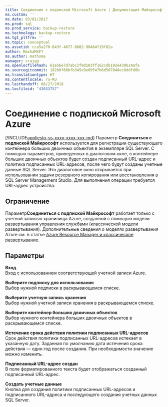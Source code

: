 ```yaml
---
title: Соединение с подпиской Microsoft Azure | Документация Майкрософт
ms.custom: ''
ms.date: 03/01/2017
ms.prod: sql
ms.prod_service: backup-restore
ms.technology: backup-restore
ms.tgt_pltfrm: ''
ms.topic: conceptual
ms.assetid: cca5a270-643f-4677-8802-98464f19f82a
author: MashaMSFT
ms.author: mathoma
manager: craigg
ms.openlocfilehash: 61e56e7d7abc2f9d103ff162cdb192e439b24afa
ms.sourcegitcommit: 182b8f68bfb345e9e69547b6d507840ec8ddfd8b
ms.translationtype: HT
ms.contentlocale: ru-RU
ms.lasthandoff: 08/27/2018
ms.locfileid: "43033757"
---
```

# <a name="connect-to-a-microsoft-azure-subscription"></a>Соединение с подпиской Microsoft Azure
[!INCLUDE[appliesto-ss-xxxx-xxxx-xxx-md](../../includes/appliesto-ss-xxxx-xxxx-xxx-md.md)]
Параметр **Соединиться с подпиской Майкрософт** используется для регистрации существующего контейнера больших двоичных объектов в экземпляре SQL Server.  С помощью параметров, приведенных в диалоговом окне, в контейнере больших двоичных объектов будет создан подписанный URL-адрес и политика подписанных URL-адресов, после чего будут созданы учетные данные SQL Server.  Это диалоговое окно открывается при использовании задачи резервного копирования или восстановления в SQL Server Management Studio. Для выполнения операции требуется URL-адрес устройства.

## <a name="limitation"></a>Ограничение
Параметр**Соединиться с подпиской Майкрософт** работает только с учетной записью хранилища Azure, созданной с помощью модели развертывания управления службами (классической модели развертывания).  Дополнительные сведения о моделях развертывания Azure см. в статье [Azure Resource Manager и классическое развертывание](https://azure.microsoft.com/documentation/articles/resource-manager-deployment-model/).

## <a name="options"></a>Параметры
**Вход**     
Вход с использованием соответствующей учетной записи Azure.

**Выберите подписку для использования**      
Выбор нужной подписки в раскрывающемся списке.

**Выберите учетную запись хранения**  
Выбор нужной учетной записи хранения в раскрывающемся списке.

**Выберите контейнер больших двоичных объектов**   
Выбор нужного контейнера больших двоичных объектов в раскрывающемся списке.

**Истечение срока действия политики подписанных URL-адресов**   
Срок действия политики подписанных URL-адресов истекает в указанную дату.  Заданная по умолчанию дата истечения срока действия — один год после создания.  При необходимости значение можно изменить.

**Подписанный URL-адрес создан**   
В поле форматированного текста будет отображаться созданный подписанный URL-адрес.

**Создать учетные данные**   
Кнопка для создания политики подписанных URL-адресов и подписанного URL-адреса и последующего создания учетных данных SQL Server.
